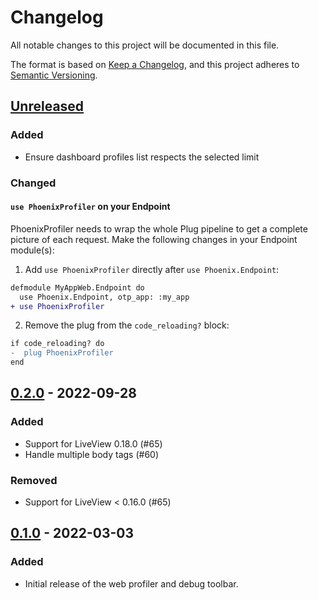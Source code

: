 # Changelog
All notable changes to this project will be documented in this file.

The format is based on [Keep a Changelog](https://keepachangelog.com/en/1.0.0/),
and this project adheres to [Semantic Versioning](https://semver.org/spec/v2.0.0.html).

## [Unreleased]

### Added

* Ensure dashboard profiles list respects the selected limit

### Changed

#### `use PhoenixProfiler` on your Endpoint

PhoenixProfiler needs to wrap the whole Plug pipeline to get
a complete picture of each request. Make the following changes
in your Endpoint module(s):

1. Add `use PhoenixProfiler` directly after `use Phoenix.Endpoint`:

```diff
defmodule MyAppWeb.Endpoint do
  use Phoenix.Endpoint, otp_app: :my_app
+ use PhoenixProfiler
```

2. Remove the plug from the `code_reloading?` block:

```diff
if code_reloading? do
-  plug PhoenixProfiler
end
```

## [0.2.0] - 2022-09-28

### Added

- Support for LiveView 0.18.0  (#65)
- Handle multiple body tags (#60)

### Removed

- Support for LiveView < 0.16.0 (#65)

## [0.1.0] - 2022-03-03
### Added

- Initial release of the web profiler and debug toolbar.


[Unreleased]: https://github.com/mcrumm/phoenix_profiler/compare/v0.2.0...HEAD
[0.2.0]: https://github.com/mcrumm/phoenix_profiler/compare/v0.1.0...v0.2.0
[0.1.0]: https://github.com/mcrumm/phoenix_profiler/releases/tag/v0.1.0
